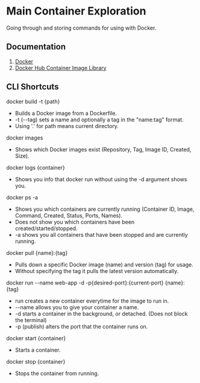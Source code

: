 # Main Container Exploration
Going through and storing commands for using with Docker.

## Documentation
  1. [Docker](https://docs.docker.com/get-started/)
  2. [Docker Hub Container Image Library](https://hub.docker.com/)


## CLI Shortcuts

docker build -t {path}
  - Builds a Docker image from a Dockerfile.
  - -t (--tag) sets a name and optionally a tag in the "name:tag" format.
  - Using '.' for path means current directory.

docker images 
  - Shows which Docker images exist (Repository, Tag, Image ID, Created, Size).
  
docker logs {container} 
  - Shows you info that docker run without using the -d argument shows you.

docker ps -a
  - Shows you which containers are currently running (Container ID, Image, Command, Created, Status, Ports, Names).
  - Does not show you which containers have been created/started/stopped.
  - -a shows you all containers that have been stopped and are currently running.

docker pull {name}:{tag} 
  - Pulls down a specific Docker image (name) and version (tag) for usage.
  - Without specifying the tag it pulls the latest version automatically.

docker run --name web-app -d -p{desired-port}:{current-port} {name}:{tag}
  - run creates a new container everytime for the image to run in.
  - --name allows you to give your container a name.
  - -d starts a container in the background, or detached. (Does not block the terminal)
  - -p (publish) alters the port that the container runs on.

docker start {container}
  - Starts a container.

docker stop {container} 
  - Stops the container from running.